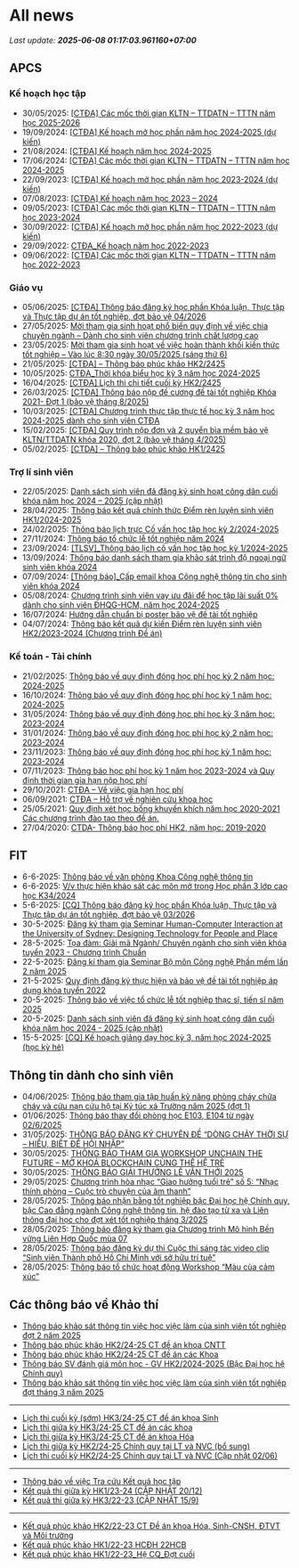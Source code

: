 # All news
_Last update: **2025-06-08 01:17:03.961160+07:00**_
## APCS
### Kế hoạch học tập
 - 30/05/2025: [[CTĐA] Các mốc thời gian KLTN – TTDATN – TTTN năm học 2025-2026](https://www.ctda.hcmus.edu.vn/vi/2025/05/ctda-cac-moc-thoi-gian-kltn-ttdatn-tttn-nam-hoc-2025-2026/)
 - 19/09/2024: [[CTĐA] Kế hoạch mở học phần năm học 2024-2025 (dự kiến)](https://www.ctda.hcmus.edu.vn/vi/2024/09/ctda-ke-hoach-mo-hoc-phan-nam-hoc-2024-2025-du-kien/)
 - 21/08/2024: [[CTĐA] Kế hoạch năm học 2024-2025](https://www.ctda.hcmus.edu.vn/vi/2024/08/ctda-ke-hoach-nam-hoc-2024-2025/)
 - 17/06/2024: [[CTĐA] Các mốc thời gian KLTN – TTDATN – TTTN năm học 2024-2025](https://www.ctda.hcmus.edu.vn/vi/2024/06/ctda-cac-moc-thoi-gian-kltn-ttdatn-tttn-nam-hoc-2024-2025/)
 - 22/09/2023: [[CTĐA] Kế hoạch mở học phần năm học 2023-2024 (dự kiến)](https://www.ctda.hcmus.edu.vn/vi/2023/09/ctda-ke-hoach-mo-hoc-phan-nam-hoc-2023-2024-du-kien/)
 - 07/08/2023: [[CTĐA] Kế hoạch năm học 2023 – 2024](https://www.ctda.hcmus.edu.vn/vi/2023/08/ctda-ke-hoach-nam-hoc-2023-2024/)
 - 09/05/2023: [[CTĐA] Các mốc thời gian KLTN – TTDATN – TTTN năm học 2023-2024](https://www.ctda.hcmus.edu.vn/vi/2023/05/ctda-cac-moc-thoi-gian-kltn-ttdatn-tttn-nam-hoc-2023-2024/)
 - 30/09/2022: [[CTĐA] Kế hoạch mở học phần năm học 2022-2023 (dự kiến)](https://www.ctda.hcmus.edu.vn/vi/2022/09/ctda-ke-hoach-mo-hoc-phan-nam-hoc-2022-2023-du-kien/)
 - 29/09/2022: [CTĐA_Kế hoạch năm học 2022-2023](https://www.ctda.hcmus.edu.vn/vi/2022/09/ctda_ke-hoach-nam-hoc-2022-2023/)
 - 09/06/2022: [[CTĐA] Các mốc thời gian KLTN – TTDATN – TTTN năm học 2022-2023](https://www.ctda.hcmus.edu.vn/vi/2022/06/ctda-cac-moc-thoi-gian-kltn-ttdatn-tttn-nam-hoc-2022-2023/)

### Giáo vụ
 - 05/06/2025: [[CTĐA] Thông báo đăng ký học phần Khóa luận, Thực tập và Thực tập dự án tốt nghiệp, đợt bảo vệ 04/2026](https://www.ctda.hcmus.edu.vn/vi/2025/06/ctda-thong-bao-dang-ky-hoc-phan-khoa-luan-thuc-tap-va-thuc-tap-du-an-tot-nghiep-dot-bao-ve-04-2026/)
 - 27/05/2025: [Mời tham gia sinh hoạt phổ biến quy định về việc chia chuyên ngành – Dành cho sinh viên chương trình chất lượng cao](https://www.ctda.hcmus.edu.vn/vi/2025/05/moi-tham-gia-sinh-hoat-pho-bien-quy-dinh-ve-viec-chia-chuyen-nganh-danh-cho-sinh-vien-chuong-trinh-chat-luong-cao/)
 - 23/05/2025: [Mời tham gia sinh hoạt về việc hoàn thành khối kiến thức tốt nghiệp – Vào lúc 8:30 ngày 30/05/2025 (sáng thứ 6)](https://www.ctda.hcmus.edu.vn/vi/2025/05/moi-tham-gia-sinh-hoat-ve-viec-hoan-thanh-khoi-kien-thuc-tot-nghiep-vao-luc-830-ngay-30-05-2025-sang-thu-6/)
 - 21/05/2025: [[CTĐA] – Thông báo phúc khảo HK2/2425](https://www.ctda.hcmus.edu.vn/vi/2025/05/ctda-thong-bao-phuc-khao-hk2-2425/)
 - 10/05/2025: [CTĐA_Thời khóa biểu học kỳ 3 năm học 2024-2025](https://www.ctda.hcmus.edu.vn/vi/2025/05/ctda_thoi-khoa-bieu-hoc-ky-3-nam-hoc-2024-2025/)
 - 16/04/2025: [[CTĐA] Lịch thi chi tiết cuối kỳ HK2/2425](https://www.ctda.hcmus.edu.vn/vi/2025/04/ctda-lich-thi-chi-tiet-cuoi-ky-hk2-2425/)
 - 26/03/2025: [[CTĐA] Thông báo nộp đề cương đề tài tốt nghiệp Khóa 2021- Đợt 1 (bảo vệ tháng 8/2025)](https://www.ctda.hcmus.edu.vn/vi/2025/03/ctda-thong-bao-nop-de-cuong-de-tai-tot-nghiep-khoa-2021-dot-1-bao-ve-thang-8-2025/)
 - 10/03/2025: [[CTĐA] Chương trình thực tập thực tế học kỳ 3 năm học 2024-2025 dành cho sinh viên CTĐA](https://www.ctda.hcmus.edu.vn/vi/2025/03/ctda-chuong-trinh-thuc-tap-thuc-te-hoc-ky-3-nam-hoc-2024-2025-danh-cho-sinh-vien-ctda/)
 - 15/02/2025: [[CTĐA] Quy trình nộp đơn và 2 quyển bìa mềm bảo vệ KLTN/TTDATN khóa 2020, đợt 2 (bảo vệ tháng 4/2025)](https://www.ctda.hcmus.edu.vn/vi/2025/02/ctda-quy-trinh-nop-don-va-2-quyen-bia-mem-bao-ve-kltn-ttdatn-khoa-2020-dot-2-bao-ve-thang-4-2025/)
 - 05/02/2025: [[CTDA] – Thông báo phúc khảo HK1/2425](https://www.ctda.hcmus.edu.vn/vi/2025/02/ctda-thong-bao-phuc-khao-hk1-2425/)

### Trợ lí sinh viên
 - 22/05/2025: [Danh sách sinh viên đã đăng ký sinh hoạt công dân cuối khóa năm học 2024 – 2025 (cập nhật)](https://www.ctda.hcmus.edu.vn/vi/2025/05/danh-sach-sinh-vien-da-dang-ky-sinh-hoat-cong-dan-cuoi-khoa-nam-hoc-2024-2025-cap-nhat/)
 - 28/04/2025: [Thông báo kết quả chính thức Điểm rèn luyện sinh viên HK1/2024-2025](https://www.ctda.hcmus.edu.vn/vi/2025/04/thong-bao-ket-qua-chinh-thuc-diem-ren-luyen-sinh-vien-hk1-2024-2025/)
 - 24/02/2025: [Thông báo lịch trực Cố vấn học tập học kỳ 2/2024-2025](https://www.ctda.hcmus.edu.vn/vi/2025/02/thong-bao-lich-truc-co-van-hoc-tap-hoc-ky-2-2024-2025/)
 - 27/11/2024: [Thông báo tổ chức lễ tốt nghiệp năm 2024](https://www.ctda.hcmus.edu.vn/vi/2024/11/thong-bao-to-chuc-le-tot-nghiep-nam-2024/)
 - 23/09/2024: [[TLSV]_Thông báo lịch cố vấn học tập học kỳ 1/2024-2025](https://www.ctda.hcmus.edu.vn/vi/2024/09/tlsv_thong-bao-lich-co-van-hoc-tap-hoc-ky-1-2024-2025/)
 - 13/09/2024: [Thông báo danh sách tham gia khảo sát trình độ ngoại ngữ sinh viên khóa 2024](https://www.ctda.hcmus.edu.vn/vi/2024/09/thong-bao-danh-sach-tham-gia-khao-sat-trinh-do-ngoai-ngu-sinh-vien-khoa-2024/)
 - 07/09/2024: [[Thông báo]_Cấp email khoa Công nghệ thông tin cho sinh viên khóa 2024](https://www.ctda.hcmus.edu.vn/vi/2024/09/thong-bao_cap-email-khoa-cong-nghe-thong-tin-cho-sinh-vien-khoa-2024/)
 - 05/08/2024: [Chương trình sinh viên vay ưu đãi để học tập lãi suất 0% dành cho sinh viên ĐHQG-HCM, năm học 2024-2025](https://www.ctda.hcmus.edu.vn/vi/2024/08/chuong-trinh-sinh-vien-vay-uu-dai-de-hoc-tap-lai-suat-0-danh-cho-sinh-vien-dhqg-hcm-nam-hoc-2024-2025/)
 - 16/07/2024: [Hướng dẫn chuẩn bị poster bảo vệ đề tài tốt nghiệp](https://www.ctda.hcmus.edu.vn/vi/2024/07/huong-dan-chuan-bi-poster-bao-ve-de-tai-tot-nghiep/)
 - 04/07/2024: [Thông báo kết quả dự kiến Điểm rèn luyện sinh viên HK2/2023-2024 (Chương trình Đề án)](https://www.ctda.hcmus.edu.vn/vi/2024/07/thong-bao-ket-qua-du-kien-diem-ren-luyen-sinh-vien-hk2-2023-2024-chuong-trinh-de-an/)

### Kế toán - Tài chính
 - 21/02/2025: [Thông báo về quy định đóng học phí học kỳ 2 năm học: 2024-2025](https://www.ctda.hcmus.edu.vn/vi/2025/02/thong-bao-ve-quy-dinh-dong-hoc-phi-hoc-ky-2-nam-hoc-2024-2025/)
 - 16/10/2024: [Thông báo về quy định đóng học phí học kỳ 1 năm học: 2024-2025](https://www.ctda.hcmus.edu.vn/vi/2024/10/thong-bao-ve-quy-dinh-dong-hoc-phi-hoc-ky-1-nam-hoc-2024-2025/)
 - 31/05/2024: [Thông báo về quy định đóng học phí học kỳ 3 năm học: 2023-2024](https://www.ctda.hcmus.edu.vn/vi/2024/05/thong-bao-ve-quy-dinh-dong-hoc-phi-hoc-ky-3-nam-hoc-2023-2024/)
 - 31/01/2024: [Thông báo về quy định đóng học phí học kỳ 2 năm học: 2023-2024](https://www.ctda.hcmus.edu.vn/vi/2024/01/thong-bao-ve-quy-dinh-dong-hoc-phi-hoc-ky-2-nam-hoc-2023-2024/)
 - 23/11/2023: [Thông báo về quy định đóng học phí học kỳ 1 năm học: 2023-2024](https://www.ctda.hcmus.edu.vn/vi/2023/11/thong-bao-ve-quy-dinh-dong-hoc-phi-hoc-ky-1-nam-hoc-2023-2024/)
 - 07/11/2023: [Thông báo học phí học kỳ 1 năm học 2023-2024 và Quy định thời gian gia hạn nộp học phí](https://www.ctda.hcmus.edu.vn/vi/2023/11/thong-bao-hoc-phi-hoc-ky-1-nam-hoc-2023-2024-va-quy-dinh-thoi-gian-gia-han-nop-hoc-phi/)
 - 29/10/2021: [CTĐA – Về việc gia hạn học phí](https://www.ctda.hcmus.edu.vn/vi/2021/10/ctda-ve-viec-gia-han-hoc-phi/)
 - 06/09/2021: [CTĐA – Hỗ trợ về nghiên cứu khoa học](https://www.ctda.hcmus.edu.vn/vi/2021/09/ctda-ho-tro-ve-nghien-cuu-khoa-hoc/)
 - 25/05/2021: [Quy định xét học bổng khuyến khích năm học 2020-2021 Các chương trình đào tạo theo đề án.](https://www.ctda.hcmus.edu.vn/vi/2021/05/quy-dinh-xet-hoc-bong-khuyen-khich-nam-hoc-2020-2021-cac-chuong-trinh-dao-tao-theo-de-an/)
 - 27/04/2020: [CTDA- Thông báo học phí HK2, năm học: 2019-2020](https://www.ctda.hcmus.edu.vn/vi/2020/04/ctda-thong-bao-hoc-phi-hk2-nam-hoc-2019-2020/)

## FIT
 - 6-6-2025: [Thông báo về văn phòng Khoa Công nghệ thông tin](https://www.fit.hcmus.edu.vn/vn/Default.aspx?tabid=292&newsid=16806)
 - 6-6-2025: [V/v thực hiện khảo sát các môn mở trong Học phần 3 lớp cao học K34/2024](https://www.fit.hcmus.edu.vn/vn/Default.aspx?tabid=292&newsid=16807)
 - 5-6-2025: [[CQ] Thông báo đăng ký học phần Khóa luận, Thực tập và Thực tập dự án tốt nghiệp, đợt bảo vệ 03/2026](https://www.fit.hcmus.edu.vn/vn/Default.aspx?tabid=292&newsid=16804)
 - 30-5-2025: [Đăng ký tham gia Seminar Human-Computer Interaction at the University of Sydney: Designing Technology for People and Place](https://www.fit.hcmus.edu.vn/vn/Default.aspx?tabid=292&newsid=16801)
 - 28-5-2025: [Tọa đàm: Giải mã Ngành/ Chuyên ngành cho sinh viên khóa tuyển 2023 - Chương trình Chuẩn](https://www.fit.hcmus.edu.vn/vn/Default.aspx?tabid=292&newsid=16799)
 - 22-5-2025: [Đăng kí tham gia Seminar Bộ môn Công nghệ Phần mềm lần 2 năm 2025](https://www.fit.hcmus.edu.vn/vn/Default.aspx?tabid=292&newsid=16796)
 - 21-5-2025: [Quy định đăng ký thực hiện và bảo vệ đề tài tốt nghiệp áp dụng khóa tuyển 2022](https://www.fit.hcmus.edu.vn/vn/Default.aspx?tabid=292&newsid=16793)
 - 20-5-2025: [Thông báo về việc tổ chức lễ tốt nghiệp thạc sĩ, tiến sĩ năm 2025](https://www.fit.hcmus.edu.vn/vn/Default.aspx?tabid=292&newsid=16792)
 - 20-5-2025: [Danh sách sinh viên đã đăng ký sinh hoạt công dân cuối khóa năm học 2024 - 2025 (cập nhật)](https://www.fit.hcmus.edu.vn/vn/Default.aspx?tabid=292&newsid=16791)
 - 15-5-2025: [[CQ] Kế hoạch giảng dạy học kỳ 3, năm học 2024-2025 (học kỳ hè)](https://www.fit.hcmus.edu.vn/vn/Default.aspx?tabid=292&newsid=16787)

## Thông tin dành cho sinh viên
- 04/06/2025: [Thông báo tham gia tập huấn kỹ năng phòng cháy chữa cháy và cứu nạn cứu hộ tại Ký túc xá Trường năm 2025 (đợt 1)](https://hcmus.edu.vn/thong-bao-tham-gia-tap-huan-ky-nang-phong-chay-chua-chay-va-cuu-nan-cuu-ho-tai-ky-tuc-xa-truong-nam-2025-dot-1/)
- 01/06/2025: [Thông báo thay đổi phòng học E103, E104 từ ngày 02/6/2025](https://hcmus.edu.vn/thong-bao-thay-doi-phong-hoc-e103-e104-tu-ngay-02-6-2025/)
- 31/05/2025: [THÔNG BÁO ĐĂNG KÝ CHUYÊN ĐỀ “DÒNG CHẢY THỜI SỰ – HIỂU, BIẾT ĐỂ HỘI NHẬP”](https://hcmus.edu.vn/thong-bao-dang-ky-chuyen-de-dong-chay-thoi-su-hieu-biet-de-hoi-nhap/)
- 30/05/2025: [THÔNG BÁO THAM GIA WORKSHOP UNCHAIN THE FUTURE – MỞ KHOÁ BLOCKCHAIN CÙNG THẾ HỆ TRẺ](https://hcmus.edu.vn/thong-bao-tham-gia-workshop-unchain-the-future-mo-khoa-blockchain-cung-the-he-tre/)
- 30/05/2025: [THÔNG BÁO GIẢI THƯỞNG LÊ VĂN THỚI 2025](https://hcmus.edu.vn/thong-bao-giai-thuong-le-van-thoi-2025/)
- 29/05/2025: [Chương trình hòa nhạc “Giao hưởng tuổi trẻ” số 5: “Nhạc thính phòng – Cuộc trò chuyện của âm thanh”](https://hcmus.edu.vn/dhqg-hcm-to-chuc-chuong-trinh-hoa-nhac-giao-huong-tuoi-tre-so-5-nhac-thinh-phong-cuoc-tro-chuyen-cua-am-thanh/)
- 28/05/2025: [Thông báo nhận bằng tốt nghiệp bậc Đại học hệ Chính quy, bậc Cao đẳng ngành  Công nghệ thông tin, hệ đào tạo từ xa và Liên thông đại học  cho đợt xét tốt nghiệp tháng 3/2025](https://hcmus.edu.vn/thong-bao-nhan-bang-tot-nghiep-bac-dai-hoc-he-chinh-quy-bac-cao-dang-nganh-cong-nghe-thong-tin-he-dao-tao-tu-xa-va-lien-thong-dai-hoc-cho-dot-xet-tot-nghiep-thang-3-2025/)
- 28/05/2025: [Thông báo đăng ký tham gia Chương trình Mô hình Bền vững Liên Hợp Quốc mùa 07](https://hcmus.edu.vn/thong-bao-dang-ky-tham-gia-chuong-trinh-mo-hinh-ben-vung-lien-hop-quoc-mua-07/)
- 28/05/2025: [Thông báo đăng ký dự thi Cuộc thi sáng tác video clip “Sinh viên Thành phố Hồ Chí Minh với sở hữu trí tuệ”](https://hcmus.edu.vn/thong-bao-dang-ky-du-thi-cuoc-thi-sang-tac-video-clip-sinh-vien-thanh-pho-ho-chi-minh-voi-so-huu-tri-tue/)
- 28/05/2025: [Thông báo tổ chức hoạt động Workshop “Màu của cảm xúc”](https://hcmus.edu.vn/thong-bao-to-chuc-hoat-dong-workshop-mau-cua-cam-xuc/)

## Các thông báo về Khảo thí
 - [Thông báo khảo sát thông tin việc học việc làm của sinh viên tốt nghiệp đợt 2 năm 2025](http://ktdbcl.hcmus.edu.vn/index.php/thong-bao/876-thong-bao-kh-o-sat-thong-tin-vi-c-h-c-vi-c-lam-c-a-sinh-vien-t-t-nghi-p-d-t-2-nam-2025)
 - [Thông báo phúc khảo HK2/24-25 CT đề án khoa CNTT](http://ktdbcl.hcmus.edu.vn/index.php/thong-bao/870-thong-bao-phuc-kh-o-hk2-24-25-ct-d-an-khoa-cntt)
 - [Thông báo phúc khảo HK2/24-25 CT đề án các Khoa](http://ktdbcl.hcmus.edu.vn/index.php/thong-bao/869-thong-bao-phuc-kh-o-hk2-24-25-ct-d-an-cac-khoa)
 - [Thông báo SV đánh giá môn học - GV HK2/2024-2025 (Bậc Đại học hệ Chính quy)](http://ktdbcl.hcmus.edu.vn/index.php/thong-bao/868-thong-bao-sv-danh-gia-mon-h-c-gv-hk2-2024-2025-b-c-d-i-h-c-h-chinh-quy)
 - [Thông báo khảo sát thông tin việc học việc làm của sinh viên tốt nghiệp đợt tháng 3 năm 2025](http://ktdbcl.hcmus.edu.vn/index.php/thong-bao/866-thong-bao-kh-o-sat-thong-tin-vi-c-h-c-vi-c-lam-c-a-sinh-vien-t-t-nghi-p-d-t-thang-3-nam-2025)

***

 - [Lịch thi cuối kỳ (sớm) HK3/24-25 CT đề án khoa Sinh](http://ktdbcl.hcmus.edu.vn/index.php/cong-tac-kh-o-thi/l-ch-thi-h-c-ky/875-l-ch-thi-cu-i-ky-s-m-hk3-24-25-ct-d-an-khoa-sinh)
 - [Lịch thi giữa kỳ HK3/24-25 CT đề án các khoa](http://ktdbcl.hcmus.edu.vn/index.php/cong-tac-kh-o-thi/l-ch-thi-h-c-ky/874-l-ch-thi-gi-a-ky-hk3-24-25-ct-d-an-cac-khoa)
 - [Lịch thi giữa kỳ HK3/24-25 CT đề án khoa Hóa](http://ktdbcl.hcmus.edu.vn/index.php/cong-tac-kh-o-thi/l-ch-thi-h-c-ky/873-l-ch-thi-hk3-24-25-ct-d-an-khoa-hoa)
 - [Lịch thi giữa kỳ HK2/24-25 Chính quy tại LT và NVC (bổ sung)](http://ktdbcl.hcmus.edu.vn/index.php/cong-tac-kh-o-thi/l-ch-thi-h-c-ky/872-l-ch-thi-gi-a-ky-hk2-24-25-chinh-quy-t-i-lt-va-nvc-b-sung)
 - [Lịch thi cuối kỳ HK2/24-25 Chính quy tại LT và NVC (Cập nhật 02/06)](http://ktdbcl.hcmus.edu.vn/index.php/cong-tac-kh-o-thi/l-ch-thi-h-c-ky/871-l-ch-thi-cu-i-ky-hk2-24-25-chinh-quy-t-i-lt-va-nvc)

***

 - [Thông báo về việc Tra cứu Kết quả học tập](http://ktdbcl.hcmus.edu.vn/index.php/cong-tac-kh-o-thi/k-t-qu-thi-h-c-ky/798-thong-bao-v-vi-c-tra-c-u-k-t-qu-h-c-t-p)
 - [Kết quả thi giữa kỳ HK1/23-24 (CẬP NHẬT 20/12)](http://ktdbcl.hcmus.edu.vn/index.php/cong-tac-kh-o-thi/k-t-qu-thi-h-c-ky/778-k-t-qu-thi-gi-a-ky-hk1-23-24)
 - [Kết quả thi giữa kỳ HK3/22-23 (CẬP NHẬT 15/9)](http://ktdbcl.hcmus.edu.vn/index.php/cong-tac-kh-o-thi/k-t-qu-thi-h-c-ky/714-k-t-qu-thi-gi-a-ky-hk3-22-23-clc)

***

 - [Kết quả phúc khảo HK2/22-23 CT Đề án khoa Hóa, Sinh-CNSH, ĐTVT và Môi trường](http://ktdbcl.hcmus.edu.vn/index.php/cong-tac-kh-o-thi/k-t-qu-phuc-tra/726-k-t-qu-phuc-kh-o-hk2-22-23-ct-d-an-khoa-hoa-sinh-cnsh-dtvt-va-moi-tru-ng)
 - [Kết quả phúc khảo HK1/22-23 HCĐH 22HCB](http://ktdbcl.hcmus.edu.vn/index.php/cong-tac-kh-o-thi/k-t-qu-phuc-tra/723-k-t-qu-phuc-kh-o-hk1-22-23-hcdh-22hcb)
 - [Kết quả phúc khảo HK1/22-23_Hệ CQ_Đợt cuối](http://ktdbcl.hcmus.edu.vn/index.php/cong-tac-kh-o-thi/k-t-qu-phuc-tra/691-k-t-qu-phuc-kh-o-hk1-22-23-h-cq-d-t-cu-i)
